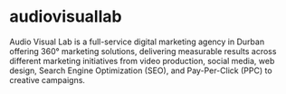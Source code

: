 # audiovisuallab
Audio Visual Lab is a full-service digital marketing agency in Durban offering 360° marketing solutions, delivering measurable results across different marketing initiatives from video production, social media, web design, Search Engine Optimization (SEO), and Pay-Per-Click (PPC) to creative campaigns.
